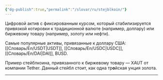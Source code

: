 ```yaml
---
{"dg-publish":true,"permalink":"/slovar/ru/stejblkoin/"}
---
```



Цифровой актив с фиксированным курсом, который стабилизируется привязкой котировки к традиционной валюте (например, доллару) или биржевому товару (например, золоту или нефти).

Самые популярные активы, привязанные к доллару США: [[Словарь/En/USDT\|USDT]], [[Словарь/En/USDC\|USDC]], [[Словарь/En/DAI\|DAI]], BUSD.

Пример стейблкоина, привязанного к биржевому товару — XAUT от компании Tether. Данный стейбл стоит, как одна тр**о**йская унция золота.

---
